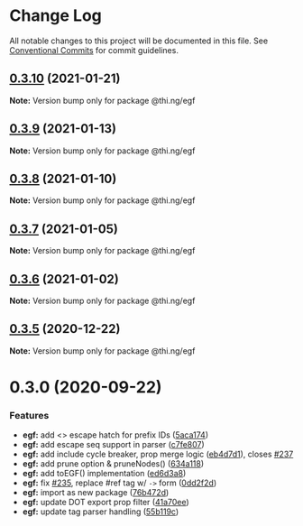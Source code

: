 # Change Log

All notable changes to this project will be documented in this file.
See [Conventional Commits](https://conventionalcommits.org) for commit guidelines.

## [0.3.10](https://github.com/thi-ng/umbrella/compare/@thi.ng/egf@0.3.9...@thi.ng/egf@0.3.10) (2021-01-21)

**Note:** Version bump only for package @thi.ng/egf





## [0.3.9](https://github.com/thi-ng/umbrella/compare/@thi.ng/egf@0.3.8...@thi.ng/egf@0.3.9) (2021-01-13)

**Note:** Version bump only for package @thi.ng/egf





## [0.3.8](https://github.com/thi-ng/umbrella/compare/@thi.ng/egf@0.3.7...@thi.ng/egf@0.3.8) (2021-01-10)

**Note:** Version bump only for package @thi.ng/egf





## [0.3.7](https://github.com/thi-ng/umbrella/compare/@thi.ng/egf@0.3.6...@thi.ng/egf@0.3.7) (2021-01-05)

**Note:** Version bump only for package @thi.ng/egf





## [0.3.6](https://github.com/thi-ng/umbrella/compare/@thi.ng/egf@0.3.5...@thi.ng/egf@0.3.6) (2021-01-02)

**Note:** Version bump only for package @thi.ng/egf





## [0.3.5](https://github.com/thi-ng/umbrella/compare/@thi.ng/egf@0.3.4...@thi.ng/egf@0.3.5) (2020-12-22)

**Note:** Version bump only for package @thi.ng/egf





# 0.3.0 (2020-09-22)


### Features

* **egf:** add <> escape hatch for prefix IDs ([5aca174](https://github.com/thi-ng/umbrella/commit/5aca174cd4ceef7c03c08cb27d736eb5dd1fd35c))
* **egf:** add escape seq support in parser ([c7fe807](https://github.com/thi-ng/umbrella/commit/c7fe807fb726388d707e839140249a09028533db))
* **egf:** add include cycle breaker, prop merge logic ([eb4d7d1](https://github.com/thi-ng/umbrella/commit/eb4d7d138524fca7421c414a743824ae40807338)), closes [#237](https://github.com/thi-ng/umbrella/issues/237)
* **egf:** add prune option & pruneNodes() ([634a118](https://github.com/thi-ng/umbrella/commit/634a118e2b612d5979fca7b897ed3d8bf512f28b))
* **egf:** add toEGF() implementation ([ed6d3a8](https://github.com/thi-ng/umbrella/commit/ed6d3a8d0e7140ed12a5948057f736aa634ca7f6))
* **egf:** fix [#235](https://github.com/thi-ng/umbrella/issues/235), replace #ref tag w/ `->` form ([0dd2f2d](https://github.com/thi-ng/umbrella/commit/0dd2f2d4efe21afce28a00191ee1047a7fe462b6))
* **egf:** import as new package ([76b472d](https://github.com/thi-ng/umbrella/commit/76b472d017f3bf456db8204158de6ac4746447b3))
* **egf:** update DOT export prop filter ([41a70ee](https://github.com/thi-ng/umbrella/commit/41a70eeaada5b91d7507a52b6b45083548002cda))
* **egf:** update tag parser handling ([55b119c](https://github.com/thi-ng/umbrella/commit/55b119ce497f67e939ba865c25930348aaaad380))
